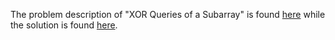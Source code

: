 The problem description of "XOR Queries of a Subarray" is found [here](http://leetcode.com/problems/xor-queries-of-subarray/) while the solution is found [here](https://github.com/aurimas13/LeetCode-HR-MAANG/blob/main/LeetCode/Python%20Solutions/queies.py).